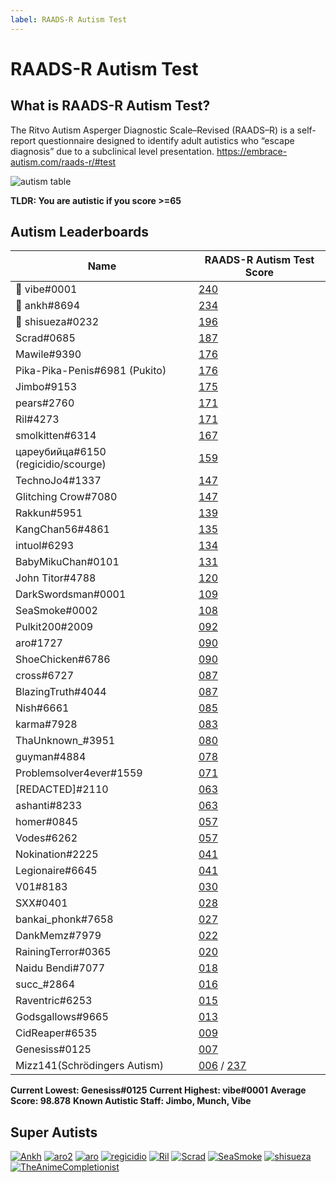 ```yaml
---
label: RAADS-R Autism Test
---
```


# RAADS-R Autism Test

## What is RAADS-R Autism Test?

The Ritvo Autism Asperger Diagnostic Scale–Revised (RAADS–R) is a self-report questionnaire designed to identify adult autistics who “escape diagnosis” due to a subclinical level presentation.
https://embrace-autism.com/raads-r/#test

![autism table](https://i.imgur.com/YWR8JrI.png)

**TLDR: You are autistic if you score >=65**

## Autism Leaderboards

| Name                                 | RAADS-R Autism Test Score               |
|--------------------------------------|-----------------------------------------|
| 🥇 vibe#0001                         | [240](https://i.imgur.com/mfp1KQh.png)  |
| 🥈 ankh#8694                         | [234](https://i.imgur.com/BlpNzEE.png)  |
| 🥉 shisueza#0232                     | [196](https://i.imgur.com/wwSCMcU.png)  |
| Scrad#0685                           | [187](https://i.imgur.com/HWjPmAW.png)  |
| Mawile#9390                          | [176](https://i.imgur.com/zImjGZc.png)  |
| Pika-Pika-Penis#6981 (Pukito)        | [176](https://i.imgur.com/HHvPevc.png)  |
| Jimbo#9153                           | [175](https://i.imgur.com/yLBGMX3.png)  |
| pears#2760                           | [171](https://i.imgur.com/FNKjyMq.png)  |
| Ril#4273                             | [171](https://i.imgur.com/b99TlDH.png)  |
| smolkitten#6314                      | [167](https://i.imgur.com/vdPPgzD.png)  |
| цареубийца#6150 (regicidio/scourge)  | [159](https://i.imgur.com/ppAaweC.png)  |
| TechnoJo4#1337                       | [147](https://i.imgur.com/XPnbNiO.png)  |
| Glitching Crow#7080                  | [147](https://i.imgur.com/9Bt7sQd.jpg)  |
| Rakkun#5951                          | [139](https://i.imgur.com/W1nw7r1.png)  |
| KangChan56#4861                      | [135](https://i.imgur.com/nNg0NfD.png)  |
| intuol#6293                          | [134](https://i.imgur.com/FojvOIV.png)  |
| BabyMikuChan#0101                    | [131](https://i.imgur.com/UHSI5Gy.png)  |
| John Titor#4788                      | [120](https://i.imgur.com/ycsk36v.png)  |
| DarkSwordsman#0001                   | [109](https://i.imgur.com/AKPqZwO.png)  |
| SeaSmoke#0002                        | [108](https://i.imgur.com/m8FoA2x.jpg)  |
| Pulkit200#2009                       | [092](https://i.imgur.com/PcOzNMr.png)  |
| aro#1727                             | [090](https://i.imgur.com/RFM0ZiF.png)  |
| ShoeChicken#6786                     | [090](https://i.imgur.com/7viWzzx.png)  |
| cross#6727                           | [087](https://i.imgur.com/9ZlbjHj.png)  |
| BlazingTruth#4044                    | [087](https://i.imgur.com/R6cGmKs.jpg)  |
| Nish#6661                            | [085](https://i.imgur.com/vdu2sWM.jpg)  |
| karma#7928                           | [083](https://i.imgur.com/IDFULX2.png)  |
| ThaUnknown_#3951                     | [080](https://i.imgur.com/SmNgyJj.jpg)  |
| guyman#4884                          | [078](https://i.imgur.com/ubtwPRA.png)  |
| Problemsolver4ever#1559              | [071](https://i.imgur.com/59LneTq.png)  |
| [REDACTED]#2110                      | [063](https://i.imgur.com/KG6YTps.png)  |
| ashanti#8233                         | [063](https://i.imgur.com/TaUONHM.png)  |
| homer#0845                           | [057](https://i.imgur.com/gfJ38IJ.png)  |
| Vodes#6262                           | [057](https://i.imgur.com/AY6gKoL.png)  |
| Nokination#2225                      | [041](https://i.imgur.com/8hQkgTH.png)  |
| Legionaire#6645                      | [041](https://i.imgur.com/7Zi8bth.jpg)  |
| V01#8183                             | [030](https://i.imgur.com/ytpX6hF.png)  |
| SXX#0401                             | [028](https://i.imgur.com/XNj5yzh.png)  |
| bankai_phonk#7658                    | [027](https://i.imgur.com/RgdzRrJ.png)  |
| DankMemz#7979                        | [022](https://i.imgur.com/lSY1V6u.png)  |
| RainingTerror#0365                   | [020](https://i.imgur.com/d6ZLZMA.png)  |
| Naidu Bendi#7077                     | [018](https://i.imgur.com/ZnMP6Gi.png)  |
| succ_#2864                           | [016](https://i.imgur.com/GwDK7Sx.png)  |
| Raventric#6253                       | [015](https://i.imgur.com/WGW6vBr.png)  |
| Godsgallows#9665                     | [013](https://i.imgur.com/FcATqxj.png)  |
| CidReaper#6535                       | [009](https://i.imgur.com/Pq0wFg1.png)  |
| Genesiss#0125                        | [007](https://i.imgur.com/3mEzYWf.png)  |
| Mizz141(Schrödingers Autism)         | [006](https://i.imgur.com/Ui6lH3h.png) / [237](https://i.imgur.com/WNMDxzq.png)  |


**Current Lowest: Genesiss#0125**
**Current Highest: vibe#0001**
**Average Score: 98.878**
**Known Autistic Staff: Jimbo, Munch, Vibe**

## Super Autists

[![Ankh](https://i.imgur.com/3UvR5lT.png "Ankh")](https://i.imgur.com/3UvR5lT.png "Ankh")
[![aro2](https://i.imgur.com/yzeui6m.png "aro2")](https://i.imgur.com/yzeui6m.png "aro2")
[![aro](https://i.imgur.com/yMLL4M8.png "aro")](https://i.imgur.com/yMLL4M8.png "aro")
[![regicidio](https://i.imgur.com/OSJFiPx.png "regicidio")](https://i.imgur.com/OSJFiPx.png "regicidio")
[![Ril](https://i.imgur.com/bfI5UFY.png "Ril")](https://i.imgur.com/bfI5UFY.png "Ril")
[![Scrad](https://i.imgur.com/Xo5trvI.png "Scrad")](https://i.imgur.com/Xo5trvI.png "Scrad")
[![SeaSmoke](https://i.imgur.com/mwinwnw.png "SeaSmoke")](https://i.imgur.com/mwinwnw.png "SeaSmoke")
[![shisueza](https://i.imgur.com/5YoyRTJ.png "shisueza")](https://i.imgur.com/5YoyRTJ.png "shisueza")
[![TheAnimeCompletionist](https://i.imgur.com/ArOcHp5.png "TheAnimeCompletionist")](https://i.imgur.com/ArOcHp5.png "TheAnimeCompletionist")
